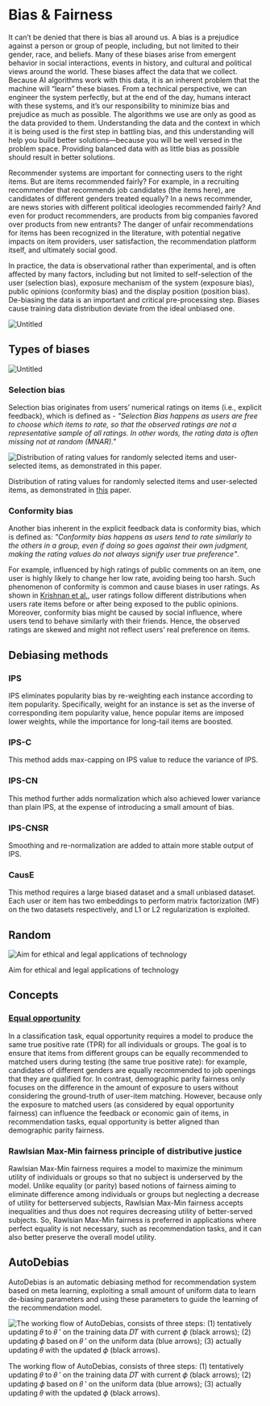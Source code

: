 # Bias & Fairness

It can’t be denied that there is bias all around us. A bias is a prejudice against a person or group of people, including, but not limited to their gender, race, and beliefs. Many of these biases arise from emergent behavior in social interactions, events in history, and cultural and political views around the world. These biases affect the data that we collect. Because AI algorithms work with this data, it is an inherent problem that the machine will “learn” these biases. From a technical perspective, we can engineer the system perfectly, but at the end of the day, humans interact with these systems, and it’s our responsibility to minimize bias and prejudice as much as possible. The algorithms we use are only as good as the data provided to them. Understanding the data and the context in which it is being used is the first step in battling bias, and this understanding will help you build better solutions—because you will be well versed in the problem space. Providing balanced data with as little bias as possible should result in better solutions.

Recommender systems are important for connecting users to the right items. But are items recommended fairly? For example, in a recruiting recommender that recommends job candidates (the items here), are candidates of different genders treated equally? In a news recommender, are news stories with different political ideologies recommended fairly? And even for product recommenders, are products from big companies favored over products from new entrants? The danger of unfair recommendations for items has been recognized in the literature, with potential negative impacts on item providers, user satisfaction, the recommendation platform itself, and ultimately social good.

In practice, the data is observational rather than experimental, and is often affected by many factors, including but not limited to self-selection of the user (selection bias), exposure mechanism of the system (exposure bias), public opinions (conformity bias) and the display position (position bias). De-biasing the data is an important and critical pre-processing step. Biases cause training data distribution deviate from the ideal unbiased one.

![Untitled](https://user-images.githubusercontent.com/62965911/214895260-26d3ddda-2258-4513-a2e1-a059d5f8a397.png)

## Types of biases

![Untitled](https://user-images.githubusercontent.com/62965911/214895218-88bcb711-2db9-425e-b87d-519303826886.png)

### Selection bias

Selection bias originates from users’ numerical ratings on items (i.e., explicit feedback), which is defined as - *"Selection Bias happens as users are free to choose which items to rate, so that the observed ratings are not a representative sample of all ratings. In other words, the rating data is often missing not at random (MNAR)."*

![Distribution of rating values for randomly selected items and user-selected items, as demonstrated in [this](https://www.notion.so/04c70cf18dbe401980fe9b00bb1a2077) paper.](https://user-images.githubusercontent.com/62965911/214895247-c387185f-f3ee-4530-a48d-a0d4430055bd.png)

Distribution of rating values for randomly selected items and user-selected items, as demonstrated in [this](https://www.notion.so/04c70cf18dbe401980fe9b00bb1a2077) paper.

### Conformity bias

Another bias inherent in the explicit feedback data is conformity bias, which is defined as: *"Conformity bias happens as users tend to rate similarly to the others in a group, even if doing so goes against their own judgment, making the rating values do not always signify user true preference"*.

For example, influenced by high ratings of public comments on an item, one user is highly likely to change her low rate, avoiding being too harsh. Such phenomenon of conformity is common and cause biases in user ratings. As shown in [Krishnan et al.](https://www.notion.so/A-methodology-for-learning-analyzing-and-mitigating-social-influence-bias-in-recommender-systems-e304120c16f1415583e396f786cac335), user ratings follow different distributions when users rate items before or after being exposed to the public opinions. Moreover, conformity bias might be caused by social influence, where users tend to behave similarly with their friends. Hence, the observed ratings are skewed and might not reflect users’ real preference on items.

## Debiasing methods

### IPS

IPS eliminates popularity bias by re-weighting each instance according to item popularity. Specifically, weight for an instance is set as the inverse of corresponding item popularity value, hence popular items are imposed lower weights, while the importance for long-tail items are boosted.

### IPS-C

This method adds max-capping on IPS value to reduce the variance of IPS.

### IPS-CN

This method further adds normalization which also achieved lower variance than plain IPS, at the expense of introducing a small amount of bias.

### IPS-CNSR

Smoothing and re-normalization are added to attain more stable output of IPS.

### CausE

This method requires a large biased dataset and a small unbiased dataset. Each user or item has two embeddings to perform matrix factorization (MF) on the two datasets respectively, and L1 or L2 regularization is exploited.

## Random

![Aim for ethical and legal applications of technology](https://user-images.githubusercontent.com/62965911/214895248-32909a9c-cfdd-40eb-97b5-ceeee34521cd.png)

Aim for ethical and legal applications of technology

## Concepts

### [Equal opportunity](https://arxiv.org/abs/1610.02413)

In a classification task, equal opportunity requires a model to produce the same true positive rate (TPR) for all individuals or groups. The goal is to ensure that items from different groups can be equally recommended to matched users during testing (the same true positive rate): for example, candidates of different genders are equally recommended to job openings that they are qualified for. In contrast, demographic parity fairness only focuses on the difference in the amount of exposure to users without considering the ground-truth of user-item matching. However, because only the exposure to matched users (as considered by equal opportunity fairness) can influence the feedback or economic gain of items, in recommendation tasks, equal opportunity is better aligned than demographic parity fairness.

### Rawlsian Max-Min fairness principle of distributive justice

Rawlsian Max-Min fairness requires a model to maximize the minimum utility of individuals or groups so that no subject is underserved by the model. Unlike equality (or parity) based notions of fairness aiming to eliminate difference among individuals or groups but neglecting a decrease of utility for betterserved subjects, Rawlsian Max-Min fairness accepts inequalities and thus does not requires decreasing utility of better-served subjects. So, Rawlsian Max-Min fairness is preferred in applications where perfect equality is not necessary, such as recommendation tasks, and it can also better preserve the overall model utility.

## AutoDebias

AutoDebias is an automatic debiasing method for recommendation system based on meta learning, exploiting a small amount of uniform data to learn de-biasing parameters and using these parameters to guide the learning of the recommendation model.

![The working flow of AutoDebias, consists of three steps: (1) tentatively updating 𝜃 to 𝜃 ′ on the training data 𝐷𝑇 with current 𝜙 (black arrows); (2) updating 𝜙 based on 𝜃 ′ on the uniform data (blue arrows); (3) actually updating 𝜃 with the updated 𝜙 (black arrows).](https://user-images.githubusercontent.com/62965911/214895253-55e3ac9f-c171-4395-baeb-43e82cc15a95.png)

The working flow of AutoDebias, consists of three steps: (1) tentatively updating 𝜃 to 𝜃 ′ on the training data 𝐷𝑇 with current 𝜙 (black arrows); (2) updating 𝜙 based on 𝜃 ′ on the uniform data (blue arrows); (3) actually updating 𝜃 with the updated 𝜙 (black arrows).